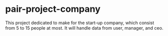 # pair-project-company
This project dedicated to make for the start-up company, which consist from 5 to 15 people at most. It will handle data from user, manager, and ceo.
